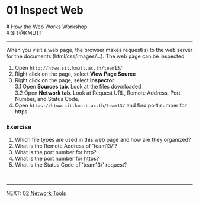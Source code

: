 # 01 Inspect Web
\# How the Web Works Workshop  
\# SIT@KMUTT


---
When you visit a web page, the browser makes request(s) to the web server for the documents (html/css/images/...). The web page can be inspected.
1. Open `http://htww.sit.kmutt.ac.th/team13/`
2. Right click on the page, select **View Page Source**
3. Right click on the page, select **Inspector**  
3.1 Open **Sources tab**. Look at the files downloaded.  
3.2 Open **Network tab**. Look at Request URL, Remote Address, Port Number, and Status Code.  
4. Open `https://htww.sit.kmutt.ac.th/team13/` and find port number for https
 
### Exercise
1. Which file types are used in this web page and how are they organized?
2. What is the Remote Address of 'team13/'?
3. What is the port number for http?
4. What is the port number for https?
5. What is the Status Code of 'team13/' request?  
<br>  
  
---
NEXT: [02 Network Tools](02-network-tools.md)